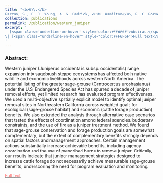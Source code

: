 ```yaml
---
title: "<b>6\\.</b> 
Farzan, S., D. J. Young, A. G. Dedrick, <u>M. Hamilton</u>, E. C. Porse, P.S. Coates, & G. Sampson. (2015). **Western juniper management: assessing strategies for improving greater sage-grouse habitat and rangeland productivity.** Environmental management, 56(3), 675-683. <img src='../images/open_access.png'>"
collection: publications
permalink: /publication/western_juniper
excerpt: '
  [<span class="underline-on-hover" style="color:#FF6F6F">Abstract</span>](../publication/western_juniper)
\| [<span class="underline-on-hover" style="color:#FF6F6F">Full text</span>](https://link.springer.com/article/10.1007/s00267-015-0521-1)
'
---
```


### Abstract:

Western juniper (Juniperus occidentalis subsp. occidentalis) range expansion into sagebrush steppe ecosystems has affected both native wildlife and economic livelihoods across western North America. The potential listing of the greater sage-grouse (Centrocercus urophasianus) under the U.S. Endangered Species Act has spurred a decade of juniper removal efforts, yet limited research has evaluated program effectiveness. We used a multi-objective spatially explicit model to identify optimal juniper removal sites in Northeastern California across weighted goals for ecological (sage-grouse habitat) and economic (cattle forage production) benefits. We also extended the analysis through alternative case scenarios that tested the effects of coordination among federal agencies, budgetary constraints, and the use of fire as a juniper treatment method. We found that sage-grouse conservation and forage production goals are somewhat complementary, but the extent of complementary benefits strongly depends on spatial factors and management approaches. Certain management actions substantially increase achievable benefits, including agency coordination and the use of prescribed burns to remove juniper. Critically, our results indicate that juniper management strategies designed to increase cattle forage do not necessarily achieve measurable sage-grouse benefits, underscoring the need for program evaluation and monitoring.

[<span class="underline-on-hover" style="color:#FF6F6F">Full text</span>](https://link.springer.com/article/10.1007/s00267-015-0521-1)
